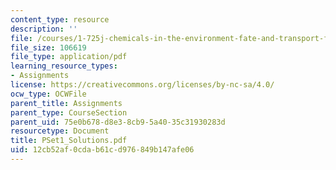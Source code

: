 ```yaml
---
content_type: resource
description: ''
file: /courses/1-725j-chemicals-in-the-environment-fate-and-transport-fall-2004/12cb52af0cdab61cd976849b147afe06_PSet1_Solutions.pdf
file_size: 106619
file_type: application/pdf
learning_resource_types:
- Assignments
license: https://creativecommons.org/licenses/by-nc-sa/4.0/
ocw_type: OCWFile
parent_title: Assignments
parent_type: CourseSection
parent_uid: 75e0b678-d8e3-8cb9-5a40-35c31930283d
resourcetype: Document
title: PSet1_Solutions.pdf
uid: 12cb52af-0cda-b61c-d976-849b147afe06
---
```

